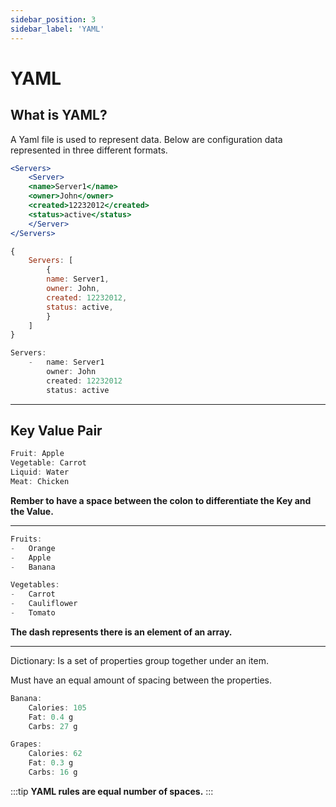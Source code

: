 ```yaml
---
sidebar_position: 3
sidebar_label: 'YAML'
---
```


# YAML

## What is YAML?

A Yaml file is used to represent data.  Below are configuration data represented in three different formats.

```jsx title="XML"
<Servers>
    <Server>
    <name>Server1</name>
    <owner>John</owner>
    <created>12232012</created>
    <status>active</status>
    </Server>
</Servers>
```

```jsx title="JSON"
{
    Servers: [
        {
        name: Server1,
        owner: John,
        created: 12232012,
        status: active,
        }
    ]
}
```

```jsx title="YAML"
Servers:
    -   name: Server1
        owner: John
        created: 12232012
        status: active
```

---

## Key Value Pair

```jsx title="Key Value Pair"
Fruit: Apple
Vegetable: Carrot
Liquid: Water
Meat: Chicken
```

**Rember to have a space between the colon to differentiate the Key and the Value.**

---

```jsx title="Array/Lists"
Fruits:
-   Orange
-   Apple
-   Banana

Vegetables:
-   Carrot
-   Cauliflower
-   Tomato
```

**The dash represents there is an element of an array.**

---

Dictionary:  Is a set of properties group together under an item.

Must have an equal amount of spacing between the properties.

```jsx title="Dictionary/Map"
Banana:
    Calories: 105
    Fat: 0.4 g
    Carbs: 27 g

Grapes:
    Calories: 62
    Fat: 0.3 g
    Carbs: 16 g
```

:::tip
**YAML rules are equal number of spaces.**
:::
